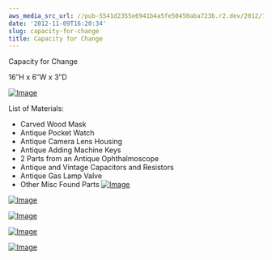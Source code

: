 ```yaml
---
aws_media_src_url: //pub-5541d2355e6941b4a5fe50450aba723b.r2.dev/2012/11/capacity4change.jpg
date: '2012-11-09T16:20:34'
slug: capacity-for-change
title: Capacity for Change
---
```


 Capacity for Change

 16″H x 6″W x 3″D

 [![Image](//pub-5541d2355e6941b4a5fe50450aba723b.r2.dev/2012/11/capacity4change.jpg?w=487)](//pub-5541d2355e6941b4a5fe50450aba723b.r2.dev/2012/11/capacity4change.jpg)

 List of Materials:

  * Carved Wood Mask
 * Antique Pocket Watch
 * Antique Camera Lens Housing
 * Antique Adding Machine Keys
 * 2 Parts from an Antique Ophthalmoscope
 * Antique and Vintage Capacitors and Resistors
 * Antique Gas Lamp Valve
 * Other Misc Found Parts
  [![Image](//pub-5541d2355e6941b4a5fe50450aba723b.r2.dev/2012/11/capacity4change-mouth.jpg?w=487)](//pub-5541d2355e6941b4a5fe50450aba723b.r2.dev/2012/11/capacity4change-mouth.jpg)

 [![Image](//pub-5541d2355e6941b4a5fe50450aba723b.r2.dev/2012/11/capacity4change-side2.jpg?w=487)](//pub-5541d2355e6941b4a5fe50450aba723b.r2.dev/2012/11/capacity4change-side2.jpg)

 [![Image](//pub-5541d2355e6941b4a5fe50450aba723b.r2.dev/2012/11/capacity4change-side1.jpg?w=487)](//pub-5541d2355e6941b4a5fe50450aba723b.r2.dev/2012/11/capacity4change-side1.jpg)

 [![Image](//pub-5541d2355e6941b4a5fe50450aba723b.r2.dev/2012/11/capacity4change-eye.jpg?w=487)](//pub-5541d2355e6941b4a5fe50450aba723b.r2.dev/2012/11/capacity4change-eye.jpg)

 [![Image](//pub-5541d2355e6941b4a5fe50450aba723b.r2.dev/2012/11/capacity4change-top.jpg?w=487)](//pub-5541d2355e6941b4a5fe50450aba723b.r2.dev/2012/11/capacity4change-top.jpg)
